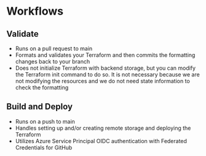 # Workflows

## Validate
- Runs on a pull request to main
- Formats and validates your Terraform and then commits the formatting changes back to your branch
- Does not initialize Terraform with backend storage, but you can modify the Terraform init command to do so. It is not necessary because we are not modifying the resources and we do not need state information to check the formatting

## Build and Deploy

- Runs on a push to main
- Handles setting up and/or creating remote storage and deploying the Terraform
- Utilizes Azure Service Principal OIDC authentication with Federated Credentials for GitHub